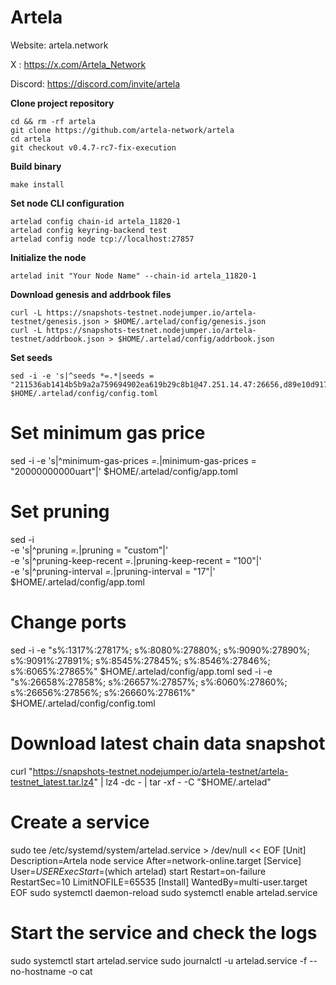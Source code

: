 # Artela

Website: artela.network

X      : https://x.com/Artela_Network

Discord: https://discord.com/invite/artela

**Clone project repository**
```
cd && rm -rf artela
git clone https://github.com/artela-network/artela
cd artela
git checkout v0.4.7-rc7-fix-execution
```

**Build binary**
```
make install
```

**Set node CLI configuration**
```
artelad config chain-id artela_11820-1
artelad config keyring-backend test
artelad config node tcp://localhost:27857
```

**Initialize the node**
```
artelad init "Your Node Name" --chain-id artela_11820-1
```
**Download genesis and addrbook files**
```
curl -L https://snapshots-testnet.nodejumper.io/artela-testnet/genesis.json > $HOME/.artelad/config/genesis.json
curl -L https://snapshots-testnet.nodejumper.io/artela-testnet/addrbook.json > $HOME/.artelad/config/addrbook.json
```

**Set seeds**
```
sed -i -e 's|^seeds *=.*|seeds = "211536ab1414b5b9a2a759694902ea619b29c8b1@47.251.14.47:26656,d89e10d917f6f7472125aa4c060c05afa78a9d65@47.251.32.165:26656,bec6934fcddbac139bdecce19f81510cb5e02949@47.254.24.106:26656,32d0e4aec8d8a8e33273337e1821f2fe2309539a@47.88.58.36:26656,1bf5b73f1771ea84f9974b9f0015186f1daa4266@47.251.14.47:26656"|' $HOME/.artelad/config/config.toml
```

# Set minimum gas price
sed -i -e 's|^minimum-gas-prices *=.*|minimum-gas-prices = "20000000000uart"|' $HOME/.artelad/config/app.toml

# Set pruning
sed -i \
  -e 's|^pruning *=.*|pruning = "custom"|' \
  -e 's|^pruning-keep-recent *=.*|pruning-keep-recent = "100"|' \
  -e 's|^pruning-interval *=.*|pruning-interval = "17"|' \
  $HOME/.artelad/config/app.toml

# Change ports
sed -i -e "s%:1317%:27817%; s%:8080%:27880%; s%:9090%:27890%; s%:9091%:27891%; s%:8545%:27845%; s%:8546%:27846%; s%:6065%:27865%" $HOME/.artelad/config/app.toml
sed -i -e "s%:26658%:27858%; s%:26657%:27857%; s%:6060%:27860%; s%:26656%:27856%; s%:26660%:27861%" $HOME/.artelad/config/config.toml

# Download latest chain data snapshot
curl "https://snapshots-testnet.nodejumper.io/artela-testnet/artela-testnet_latest.tar.lz4" | lz4 -dc - | tar -xf - -C "$HOME/.artelad"

# Create a service
sudo tee /etc/systemd/system/artelad.service > /dev/null << EOF
[Unit]
Description=Artela node service
After=network-online.target
[Service]
User=$USER
ExecStart=$(which artelad) start
Restart=on-failure
RestartSec=10
LimitNOFILE=65535
[Install]
WantedBy=multi-user.target
EOF
sudo systemctl daemon-reload
sudo systemctl enable artelad.service

# Start the service and check the logs
sudo systemctl start artelad.service
sudo journalctl -u artelad.service -f --no-hostname -o cat
